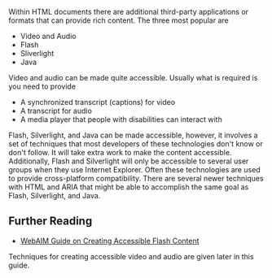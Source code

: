 Within HTML documents there are additional third-party applications or formats that can provide rich content. The three most popular are

-   Video and Audio
-   Flash
-   Sliverlight
-   Java

Video and audio can be made quite accessible. Usually what is required is you need to provide

-   A synchronized transcript (captions) for video
-   A transcript for audio
-   A media player that people with disabilities can interact with

Flash, Silverlight, and Java can be made accessible, however, it involves a set of techniques that most developers of these technologies don't know or don't follow. It will take extra work to make the content accessible. Additionally, Flash and Silverlight will only be accessible to several user groups when they use Internet Explorer. Often these technologies are used to provide cross-platform compatibility. There are several newer techniques with HTML and ARIA that might be able to accomplish the same goal as Flash, Silverlight, and Java.

Further Reading
---------------

-   [WebAIM Guide on Creating Accessible Flash Content](http://webaim.org/techniques/flash/)

Techniques for creating accessible video and audio are given later in this guide.
